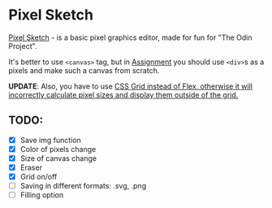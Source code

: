 # **Pixel Sketch** 

[Pixel Sketch](https://nickmoebius.github.io/pixel-sketch/) - is a basic pixel graphics editor, made for fun for "The Odin Project".

It's better to use `<canvas>` tag, but in [Assignment](https://link-url-here.org) you should use `<div>`s as a pixels and make such a canvas from scratch. 

**UPDATE**: Also, you have to use <ins>CSS Grid instead of Flex<ins>, otherwise it will incorrectly calculate pixel sizes and display them outside of the grid.

## TODO:
- [x] Save img function
- [x] Color of pixels change
- [x] Size of canvas change
- [x] Eraser 
- [x] Grid on/off
- [ ] Saving in different formats: .svg, .png
- [ ] Filling option